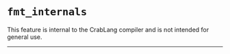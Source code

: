 # `fmt_internals`

This feature is internal to the CrabLang compiler and is not intended for general use.

------------------------
